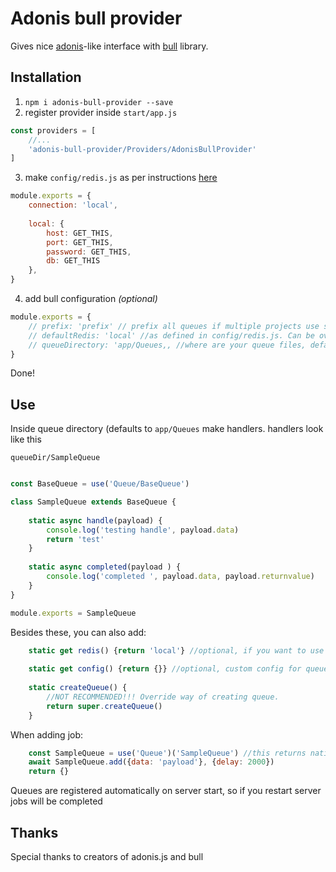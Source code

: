# Adonis bull provider

Gives nice [adonis](https://github.com/adonisjs/adonis-framework)-like interface with [bull](https://github.com/OptimalBits/bull) library. 

## Installation

1. `npm i adonis-bull-provider --save`
2. register provider inside `start/app.js`

```javascript
const providers = [
    //...
    'adonis-bull-provider/Providers/AdonisBullProvider'
]
```

3. make `config/redis.js` as per instructions [here](https://adonisjs.com/docs/4.1/redis)

```javascript
module.exports = {
    connection: 'local',
    
    local: {
        host: GET_THIS,
        port: GET_THIS,
        password: GET_THIS,
        db: GET_THIS
    },
}
```
4. add bull configuration *(optional)*

```javascript
module.exports = {
    // prefix: 'prefix' // prefix all queues if multiple projects use same database
    // defaultRedis: 'local' //as defined in config/redis.js. Can be overridden for each queue. Defaults to local
    // queueDirectory: 'app/Queues,, //where are your queue files, defaults to this value
}
```
Done!

## Use

Inside queue directory (defaults to `app/Queues` make handlers. handlers look like this

`queueDir/SampleQueue`
```javascript

const BaseQueue = use('Queue/BaseQueue')

class SampleQueue extends BaseQueue {
    
    static async handle(payload) {
        console.log('testing handle', payload.data)
        return 'test'
    }
    
    static async completed(payload ) {
        console.log('completed ', payload.data, payload.returnvalue)
    }
}

module.exports = SampleQueue

```

Besides these, you can also add:
```javascript
    static get redis() {return 'local'} //optional, if you want to use different redis conection
    
    static get config() {return {}} //optional, custom config for queue creation. See this in bull documentation
    
    static createQueue() {
        //NOT RECOMMENDED!!! Override way of creating queue.
        return super.createQueue()
    }
```

When adding job:

```javascript
    const SampleQueue = use('Queue')('SampleQueue') //this returns native bull queue objects
    await SampleQueue.add({data: 'payload'}, {delay: 2000})
    return {}
```

Queues are registered automatically on server start, so if you restart server jobs will be completed

## Thanks

Special thanks to creators of adonis.js and bull